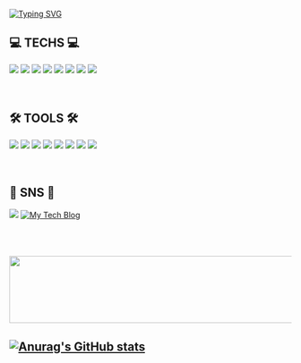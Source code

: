 [![Typing SVG](https://readme-typing-svg.demolab.com/?lines=🫧+Heeyeon's+Github+🫧&height=300&width=800&color=ffa5c0&size=50&duration=4000&pause=3000)](https://git.io/typing-svg)

## 💻 TECHS 💻 
<img src="https://img.shields.io/badge/JavaScript-F7DF1E?style=for-the-badge&logo=JavaScript&logoColor=white"> <img src="https://img.shields.io/badge/TypeScript-3178C6?style=for-the-badge&logo=typescript&logoColor=white"> <img src="https://img.shields.io/badge/HTML5-E34F26?style=for-the-badge&logo=html5&logoColor=white"> <img src="https://img.shields.io/badge/CSS3-1572B6?style=for-the-badge&logo=css3&logoColor=white"> <img src="https://img.shields.io/badge/React-20232A?style=for-the-badge&logo=react&logoColor=61DAFB"> <img src="https://img.shields.io/badge/Vue.js-35495E?style=for-the-badge&logo=vue.js&logoColor=4FC08D"> <img src="https://img.shields.io/badge/Tailwind_CSS-38B2AC?style=for-the-badge&logo=tailwind-css&logoColor=white"> <img src="https://img.shields.io/badge/npm-CB3837?style=for-the-badge&logo=npm&logoColor=white">
<br/>
<br/>
<br/>

## 🛠️ TOOLS 🛠️
<img src="https://img.shields.io/badge/GIT-E44C30?style=for-the-badge&logo=git&logoColor=white"> <img src="https://img.shields.io/badge/GitHub-100000?style=for-the-badge&logo=github&logoColor=white"> <img src="https://img.shields.io/badge/Visual_Studio_Code-0078D4?style=for-the-badge&logo=visual%20studio%20code&logoColor=white"> <img src="https://img.shields.io/badge/Notion-000000?style=for-the-badge&logo=notion&logoColor=white"> <img src="https://img.shields.io/badge/Slack-4A154B?style=for-the-badge&logo=slack&logoColor=white"> <img src="https://img.shields.io/badge/Discord-7289DA?style=for-the-badge&logo=discord&logoColor=white"> <img src="https://img.shields.io/badge/Figma-F24E1E?style=for-the-badge&logo=figma&logoColor=white"> <img src="https://img.shields.io/badge/docker-%230db7ed.svg?style=for-the-badge&logo=docker&logoColor=white">
<br/>
<br/>
<br/>

## 🌸 SNS 🌸
<a href="mailto:dlgmldus020914@gmail.com" target="_blank"><img src="https://img.shields.io/badge/Gmail-EA4335?style=flat-square&logoGmail&logoColor=white" ></a>
<a href="https://heedonguri.tistory.com" target="_blank">
  <img src="https://img.shields.io/badge/My%20Tech%20Blog-A9BCF5?style=flat-square&logo=github&logoColor=white" alt="My Tech Blog" />
</a>

<br/>
<br/>
<br/>
<a href="https://www.gitanimals.org/en_US?utm_medium=image&utm_source=heedong12&utm_content=line">
  <img
    src="https://render.gitanimals.org/lines/heedong12?pet-id=718379741224498113"
    width="600"
    height="120"
  />
</a>
  


## [![Anurag's GitHub stats](https://github-readme-stats.vercel.app/api?username=heedong12&show_icons=true&theme=buefy )](https://github.com/anuraghazra/github-readme-stats)
